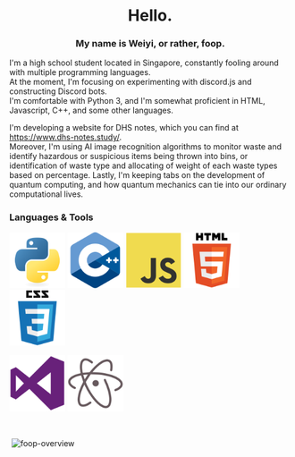 # <h1 align="center">Hello.</h1>

### <h3 align="center">My name is Weiyi, or rather, foop.</h3>

I'm a high school student located in Singapore, constantly fooling around with multiple programming languages. <br>
At the moment, I'm focusing on experimenting with discord.js and constructing Discord bots. <br>
I'm comfortable with Python 3, and I'm somewhat proficient in HTML, Javascript, C++, and some other languages.

I'm developing a website for DHS notes, which you can find at https://www.dhs-notes.study/. <br>
Moreover, I'm using AI image recognition algorithms to monitor waste and identify hazardous or suspicious items being thrown into bins, or identification of waste type and allocating of weight of each waste types based on percentage.
Lastly, I'm keeping tabs on the development of quantum computing, and how quantum mechanics can tie into our ordinary computational lives.


### Languages & Tools 
<p>
<a href="https://www.python.org" target="_blank"><img src="https://github.com/devicons/devicon/blob/master/icons/python/python-original.svg" alt="Python" width="100" height="100"></a>
<a href="https://www.cplusplus.org" target="_blank"><img src="https://github.com/devicons/devicon/blob/master/icons/cplusplus/cplusplus-original.svg" alt="C++" width="100" height="100"></a>
<a href="https://developer.mozilla.org/en-US/docs/Web/JavaScript" target="_blank"><img src="https://github.com/devicons/devicon/blob/master/icons/javascript/javascript-original.svg" alt="Javascript" width="100" height="100"></a>
<a href="https://www.html.com" target="_blank"><img src="https://github.com/devicons/devicon/blob/master/icons/html5/html5-original-wordmark.svg" alt="HTML" width="100" height="100"></a>
<a href="https://www.w3.org/Style/CSS/Overview.en.html" target="_blank"><img src="https://github.com/devicons/devicon/blob/master/icons/css3/css3-original-wordmark.svg" alt="CSS" width="100" height="100"></a>
</p>

<p>
<a href="https://code.visualstudio.com" target="_blank"><img src="https://github.com/devicons/devicon/blob/master/icons/visualstudio/visualstudio-plain.svg" alt="Visual Studio Code" width="100" height="100"></a>
<a href="https://www.atom.io" target="_blank"><img src="https://github.com/devicons/devicon/blob/master/icons/atom/atom-original.svg" alt="Atom" width="100" height="100"></a>
</p>

<br>

<p>&nbsp;<img align="center" src="https://github.com/weiyi-m/github-stats/blob/master/generated/overview.svg" alt="foop-overview" /></p>
